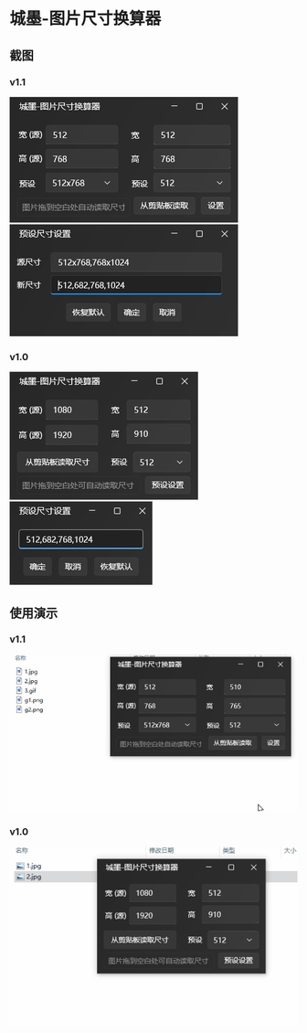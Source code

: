 ﻿# 城墨-图片尺寸换算器

## 截图
### v1.1
![](Screenshots/g1.png)
![](Screenshots/g2.png)
### v1.0
![](Screenshots/1.jpg)
![](Screenshots/2.jpg)

## 使用演示
### v1.1
![](Screenshots/g3.gif)

### v1.0
![](Screenshots/3.gif)
